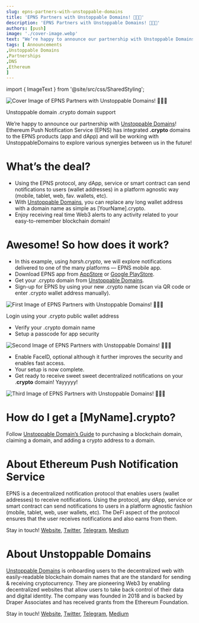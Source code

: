 ```yaml
---
slug: epns-partners-with-unstoppable-domains
title: 'EPNS Partners with Unstoppable Domains! 💖💖💖'
description: 'EPNS Partners with Unstoppable Domains! 💖💖💖'
authors: [push]
image: './cover-image.webp'
text: "We’re happy to announce our partnership with Unstoppable Domains!. Ethereum Push Notification Service (EPNS) has integrated crypto domains to the EPNS products (app and dApp) and will be working with UnstoppableDomains to explore various synergies between us in the future!"
tags: [ Announcements
,Unstoppable Domains
,Partnerships
,DNS
,Ethereum
]
---
```

import { ImageText } from '@site/src/css/SharedStyling';

![Cover Image of EPNS Partners with Unstoppable Domains! 💖💖💖](./cover-image.webp)

<!--truncate-->

Unstoppable domain .crypto domain support

We’re happy to announce our partnership with [Unstoppable Domains](https://unstoppabledomains.com/)! Ethereum Push Notification Service (EPNS) has integrated **.crypto** domains to the EPNS products (app and dApp) and will be working with UnstoppableDomains to explore various synergies between us in the future!

What’s the deal?
================

*   Using the EPNS protocol, any dApp, service or smart contract can send notifications to users (wallet addresses) in a platform agnostic way (mobile, tablet, web, fav. wallets, etc).
*   With [Unstoppable Domains](https://get.unstoppabledomains.com/epns/), you can replace any long wallet address with a domain name as simple as \[YourName\].crypto.
*   Enjoy receiving real time Web3 alerts to any activity related to your easy-to-remember blockchain domain!

Awesome! So how does it work?
=============================

*   In this example, using _harsh.crypto_, we will explore notifications delivered to one of the many platforms — EPNS mobile app.
*   Download EPNS app from [AppStore](https://apps.apple.com/app/ethereum-push-service-epns/id1528614910) or [Google PlayStore](https://play.google.com/store/apps/details?id=io.epns.epns).
*   Get your .crypto domain from [Unstoppable Domains](https://get.unstoppabledomains.com/epns/).
*   Sign-up for EPNS by using your new .crypto name (scan via QR code or enter .crypto wallet address manually).

![First Image of EPNS Partners with Unstoppable Domains! 💖💖💖](./image-1.webp)

Login using your .crypto public wallet address

*   Verify your .crypto domain name
*   Setup a passcode for app security

![Second Image of EPNS Partners with Unstoppable Domains! 💖💖💖](./image-2.webp)

*   Enable FaceID, optional although it further improves the security and enables fast access.
*   Your setup is now complete.
*   Get ready to receive sweet sweet decentralized notifications on your .**crypto** domain! Yayyyyy!

![Third Image of EPNS Partners with Unstoppable Domains! 💖💖💖](./image-3.webp)

How do I get a \[MyName\].crypto?
=================================

Follow [Unstoppable Domain’s Guide](https://community.unstoppabledomains.com/t/unstoppable-user-journey-purchasing-a-domain-claiming-a-domain-adding-crypto-address-to-a-domain/222) to purchasing a blockchain domain, claiming a domain, and adding a crypto address to a domain.

About Ethereum Push Notification Service
========================================

EPNS is a decentralized notification protocol that enables users (wallet addresses) to receive notifications. Using the protocol, any dApp, service or smart contract can send notifications to users in a platform agnostic fashion (mobile, tablet, web, user wallets, etc). The DeFi aspect of the protocol ensures that the user receives notifications and also earns from them.

Stay in touch! [Website](https://epns.io/), [Twitter](https://twitter.com/epnsproject), [Telegram](https://t.me/epnsproject), [Medium](https://medium.com/ethereum-push-notification-service)

About Unstoppable Domains
=========================

[Unstoppable Domains](https://unstoppabledomains.com/) is onboarding users to the decentralized web with easily-readable blockchain domain names that are the standard for sending & receiving cryptocurrency. They are pioneering Web3 by enabling decentralized websites that allow users to take back control of their data and digital identity. The company was founded in 2018 and is backed by Draper Associates and has received grants from the Ethereum Foundation.

Stay in touch! [Website](https://unstoppabledomains.com/), [Twitter](https://twitter.com/unstoppableweb), [Telegram](https://t.me/unstoppabledomains), [Medium](https://medium.com/unstoppabledomains)